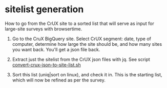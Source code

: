 # sitelist generation

How to go from the CrUX site to a sorted list that will serve as input
for large-site surveys with browsertime.

1. Go to the CruX BigQuery site. Select CrUX segment: date, type of
computer, determine how large the site should be, and how many sites
you want back. You'll get a json file back.

2. Extract just the sitelist from the CrUX json files with jq. See script
[convert-crux-json-to-site-list.sh](https://github.com/bdekoz/mozilla-perf-browsertime-tools/blob/master/scripts/convert-crux-json-to-site-list.sh)

3. Sort this list (uniq|sort on linux), and check it in. This is the starting list, which will now be refined as per the survey.